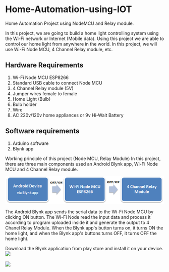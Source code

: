 # Home-Automation-using-IOT
Home Automation Project using NodeMCU and Relay module.
 
In this project, we are going to build a home light controlling system using the Wi-Fi network or Internet (Mobile data). Using this project we are able to control our home light from anywhere in the world. In this project, we will use Wi-Fi Node MCU, 4 Channel Relay module, etc.

## Hardware Requirements
1.	Wi-Fi Node MCU ESP8266
2.	Standard USB cable to connect Node MCU
3.	4 Channel Relay module (5V)
4.	Jumper wires female to female
5.	Home Light (Bulb)
6.	Bulb holder
7.	Wire
8.	AC 220v/120v home appliances or 9v Hi-Walt Battery

## Software requirements
1.	Arduino software
2.	Blynk app

Working principle of this project (Node MCU, Relay Module)
In this project, there are three main components used an Android Blynk app, Wi-Fi Node MCU and 4 Channel Relay module.

![](images/diag.png)

The Android Blynk app sends the serial data to the Wi-Fi Node MCU by clicking ON button. The Wi-Fi Node read the input data and process it according to program uploaded inside it and generate the output to 4 Chanel Relay Module. When the Blynk app's button turns on, it turns ON the home light, and when the Blynk app's buttons turns OFF, it turns OFF the home light.

Download the Blynk application from play store and install it on your device.
![](images/Blynk1.png)    

![](images/Blynk2.png)


